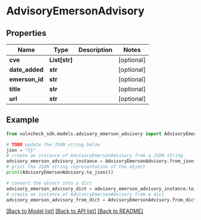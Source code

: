 # AdvisoryEmersonAdvisory


## Properties

Name | Type | Description | Notes
------------ | ------------- | ------------- | -------------
**cve** | **List[str]** |  | [optional] 
**date_added** | **str** |  | [optional] 
**emerson_id** | **str** |  | [optional] 
**title** | **str** |  | [optional] 
**url** | **str** |  | [optional] 

## Example

```python
from vulncheck_sdk.models.advisory_emerson_advisory import AdvisoryEmersonAdvisory

# TODO update the JSON string below
json = "{}"
# create an instance of AdvisoryEmersonAdvisory from a JSON string
advisory_emerson_advisory_instance = AdvisoryEmersonAdvisory.from_json(json)
# print the JSON string representation of the object
print(AdvisoryEmersonAdvisory.to_json())

# convert the object into a dict
advisory_emerson_advisory_dict = advisory_emerson_advisory_instance.to_dict()
# create an instance of AdvisoryEmersonAdvisory from a dict
advisory_emerson_advisory_from_dict = AdvisoryEmersonAdvisory.from_dict(advisory_emerson_advisory_dict)
```
[[Back to Model list]](../README.md#documentation-for-models) [[Back to API list]](../README.md#documentation-for-api-endpoints) [[Back to README]](../README.md)


